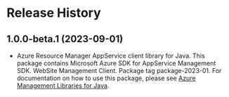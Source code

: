 # Release History

## 1.0.0-beta.1 (2023-09-01)

- Azure Resource Manager AppService client library for Java. This package contains Microsoft Azure SDK for AppService Management SDK. WebSite Management Client. Package tag package-2023-01. For documentation on how to use this package, please see [Azure Management Libraries for Java](https://aka.ms/azsdk/java/mgmt).
